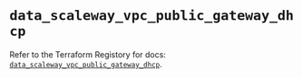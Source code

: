 # `data_scaleway_vpc_public_gateway_dhcp`

Refer to the Terraform Registory for docs: [`data_scaleway_vpc_public_gateway_dhcp`](https://registry.terraform.io/providers/scaleway/scaleway/2.39.0/docs/data-sources/vpc_public_gateway_dhcp).
